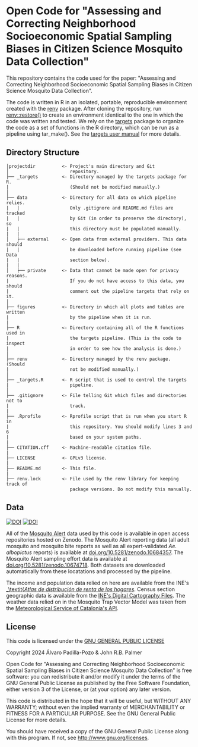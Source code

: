 # Open Code for "Assessing and Correcting Neighborhood Socioeconomic Spatial Sampling Biases in Citizen Science Mosquito Data Collection"
This repository contains the code used for the paper: "Assessing and Correcting Neighborhood Socioeconomic Spatial Sampling Biases in Citizen Science Mosquito Data Collection".

The code is written in R in an isolated, portable, reproducible environment created with the [renv](https://rstudio.github.io/renv/) package. After cloning the repository, run [renv::restore()](https://rstudio.github.io/renv/reference/restore.html) to create an environment identical to the one in which the code was written and tested. We rely on the [targets](https://github.com/ropensci/targets) package to organize the code as a set of functions in the R directory, which can be run as a pipeline using tar_make(). See the [targets user manual](https://books.ropensci.org/targets/walkthrough.html) for more details. 


## Directory Structure

```
│projectdir          <- Project's main directory and Git
│                       repository.
├── _targets         <- Directory managed by the targets package for R.  
|                       (Should not be modified manually.)
│
├── data             <- Directory for all data on which pipeline relies. 
|   |                   Only .gitignore and README.md files are tracked 
|   |                   by Git (in order to preserve the directory), so
|   |                   this directory must be populated manually.
|   |
│   ├── external     <- Open data from external providers. This data should 
|   |                   be downloaded before running pipeline (see Data
|   |                   section below).
|   |
│   ├── private      <- Data that cannot be made open for privacy reasons.
|                       If you do not have access to this data, you should
|                       comment out the pipeline targets that rely on it.
│
├── figures          <- Directory in which all plots and tables are written
|                       by the pipeline when it is run.
|
├── R                <- Directory containing all of the R functions used in
|                       the targets pipeline. (This is the code to inspect
|                       in order to see how the analysis is done.)
│
├── renv             <- Directory managed by the renv package.   (Should 
|                       not be modified manually.)
│
├── _targets.R       <- R script that is used to control the targets 
|                       pipeline.
│
├── .gitignore       <- File telling Git which files and directories not to
|                       track.
|
├── .Rprofile        <- Rprofile script that is run when you start R in
|                       this repository. You should modify lines 3 and 6
|                       based on your system paths.
|
├── CITATION.cff     <- Machine-readable citation file. 
|
├── LICENSE          <- GPLv3 license. 
|
├── README.md        <- This file.
|
├── renv.lock        <- File used by the renv library for keeping track of
                        package versions. Do not modify this manually.
```


## Data

[![DOI](https://zenodo.org/badge/DOI/10.5281/zenodo.10684357.svg)](https://doi.org/10.5281/zenodo.10684357) [![DOI](https://zenodo.org/badge/DOI/10.5281/zenodo.10674718.svg)](https://doi.org/10.5281/zenodo.10674718)

All of the [Mosquito Alert](https://www.mosquitoalert.com) data used by this code is available in open access repositories hosted on Zenodo. The Mosquito Alert reporting data (all adult mosquito and mosquito bite reports as well as all expert-validated _Ae. albopictus_ reports) is available at [doi.org/10.5281/zenodo.10684357](https://doi.org/10.5281/zenodo.10684357). The Mosquito Alert sampling effort data is available at [doi.org/10.5281/zenodo.10674718](https://doi.org/10.5281/zenodo.10674718). Both datasets are downloaded automatically from these locatations and processed by the pipeline.

The income and population data relied on here are available from the INE's [_\textit{_Atlas de distribución de renta de los hogares_](https://ine.es/dyngs/INEbase/operacion.htm?c=Estadistica_C&cid=1254736177088&menu=resultados&idp=1254735976608). Census section geographic data is available from the [INE's Digital Cartography Files](https://ine.es/ss/Satellite?L=en_GB&c=Page&cid=1259952026632&p=1259952026632&pagename=ProductosYServicios%2FPYSLayout&rendermode=previewnoinsite%29). The weather data relied on in the Mosquito Trap Vector Model was taken from the [Meteorological Service of Catalonia's API](https://apidocs.meteocat.gencat.cat). 

## License

This code is licensed under the [GNU GENERAL PUBLIC LICENSE](https://github.com/h-mip/mosquito-citizen-science-neighborhood-sampling-bias-code/blob/main/LICENSE)

Copyright 2024 Álvaro Padilla-Pozo & John R.B. Palmer

Open Code for "Assessing and Correcting Neighborhood Socioeconomic Spatial Sampling Biases in Citizen Science Mosquito Data Collection" is free software: you can redistribute it and/or modify it under the terms of the GNU General Public License as published by the Free Software Foundation, either version 3 of the License, or (at your option) any later version.

This code is distributed in the hope that it will be useful, but WITHOUT ANY WARRANTY; without even the implied warranty of MERCHANTABILITY or FITNESS FOR A PARTICULAR PURPOSE. See the GNU General Public License for more details.

You should have received a copy of the GNU General Public License along with this program. If not, see http://www.gnu.org/licenses.